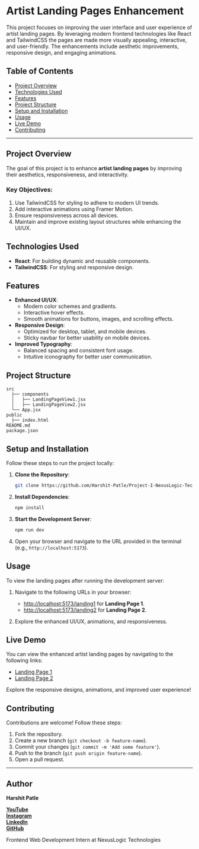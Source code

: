 # Artist Landing Pages Enhancement

This project focuses on improving the user interface and user experience of artist landing pages. By leveraging modern frontend technologies like React and TailwindCSS the pages are made more visually appealing, interactive, and user-friendly. The enhancements include aesthetic improvements, responsive design, and engaging animations.

## Table of Contents
- [Project Overview](#project-overview)
- [Technologies Used](#technologies-used)
- [Features](#features)
- [Project Structure](#project-structure)
- [Setup and Installation](#setup-and-installation)
- [Usage](#usage)
- [Live Demo](#live-demo)
- [Contributing](#contributing)

---

## Project Overview
The goal of this project is to enhance **artist landing pages** by improving their aesthetics, responsiveness, and interactivity.

### Key Objectives:
1. Use TailwindCSS for styling to adhere to modern UI trends.
2. Add interactive animations using Framer Motion.
3. Ensure responsiveness across all devices.
4. Maintain and improve existing layout structures while enhancing the UI/UX.

## Technologies Used
- **React**: For building dynamic and reusable components.
- **TailwindCSS**: For styling and responsive design.

## Features
- **Enhanced UI/UX**:
  - Modern color schemes and gradients.
  - Interactive hover effects.
  - Smooth animations for buttons, images, and scrolling effects.
- **Responsive Design**:
  - Optimized for desktop, tablet, and mobile devices.
  - Sticky navbar for better usability on mobile devices.
- **Improved Typography**:
  - Balanced spacing and consistent font usage.
  - Intuitive iconography for better user communication.

## Project Structure
```
src
  ├── components
  │   ├── LandingPageView1.jsx
  │   ├── LandingPageView2.jsx
  └── App.jsx
public
  ├── index.html
README.md
package.json
```

## Setup and Installation

Follow these steps to run the project locally:

1. **Clone the Repository**:
   ```bash
   git clone https://github.com/Harshit-Patle/Project-I-NexusLogic-Technologies.git
   ```
2. **Install Dependencies**:
   ```bash
   npm install
   ```
3. **Start the Development Server**:
   ```bash
   npm run dev
   ```
4. Open your browser and navigate to the URL provided in the terminal (e.g., `http://localhost:5173`).

## Usage

To view the landing pages after running the development server:

1. Navigate to the following URLs in your browser:
   - [http://localhost:5173/landing1](http://localhost:5173/landing1) for **Landing Page 1**.
   - [http://localhost:5173/landing2](http://localhost:5173/landing2) for **Landing Page 2**.

2. Explore the enhanced UI/UX, animations, and responsiveness.


## Live Demo

You can view the enhanced artist landing pages by navigating to the following links:

- [Landing Page 1](https://project-i-nexuslogic-technologies.vercel.app/landing1)
- [Landing Page 2](https://project-i-nexuslogic-technologies.vercel.app/landing2)

Explore the responsive designs, animations, and improved user experience!


## Contributing
Contributions are welcome! Follow these steps:
1. Fork the repository.
2. Create a new branch (`git checkout -b feature-name`).
3. Commit your changes (`git commit -m 'Add some feature'`).
4. Push to the branch (`git push origin feature-name`).
5. Open a pull request.

---

## Author

**Harshit Patle**

**[YouTube](https://www.youtube.com/@coding_version)**  
**[Instagram](https://www.instagram.com/coding_version)**  
**[LinkedIn](https://www.linkedin.com/in/harshit-patle)**  
**[GitHub](https://github.com/Harshit-Patle)**

Frontend Web Development Intern at NexusLogic Technologies  